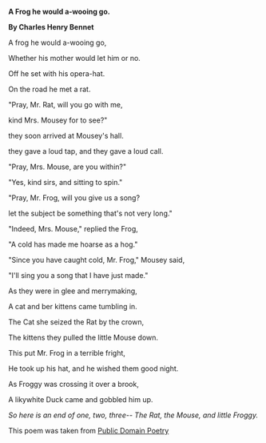 __A Frog he would a-wooing go.__

__By Charles Henry Bennet__

A frog he would a-wooing go,

Whether his mother would let him or no.

Off he set with his opera-hat.

On the road he met a rat.

"Pray, Mr. Rat, will you go with me,

kind Mrs. Mousey for to see?"

they soon arrived at Mousey's hall.

they gave a loud tap, and they gave a loud call.

"Pray, Mrs. Mouse, are you within?"

"Yes, kind sirs, and sitting to spin."

"Pray, Mr. Frog, will you give us a song?

let the subject be something that's not very long."

"Indeed, Mrs. Mouse," replied the Frog,

"A cold has made me hoarse as a hog."

"Since you have caught cold, Mr. Frog," Mousey said,

"I'll sing you a song that I have just made."

As they were in glee and merrymaking,

A cat and ber kittens came tumbling in.

The Cat she seized the Rat by the crown,

The kittens they pulled the little Mouse down.

This put Mr. Frog in a terrible fright,

He took up his hat, and he wished them good night.

As Froggy was crossing it over a brook,

A likywhite Duck came and gobbled him up.

*So here is an end of one, two, three--
The Rat, the Mouse, and little Froggy.*

This poem was taken from [Public Domain Poetry](http://www.public-domain-poetry.com/Charles-henry-bennett/frog-who-would-a-wooing-go-12866)
